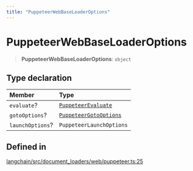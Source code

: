 ```yaml
---
title: "PuppeteerWebBaseLoaderOptions"
---
```


# PuppeteerWebBaseLoaderOptions

> **PuppeteerWebBaseLoaderOptions**: `object`

## Type declaration

| Member           | Type                                              |
| :--------------- | :------------------------------------------------ |
| `evaluate`?      | [`PuppeteerEvaluate`](PuppeteerEvaluate.md)       |
| `gotoOptions`?   | [`PuppeteerGotoOptions`](PuppeteerGotoOptions.md) |
| `launchOptions`? | `PuppeteerLaunchOptions`                          |

## Defined in

[langchain/src/document_loaders/web/puppeteer.ts:25](https://github.com/hwchase17/langchainjs/blob/ddf2996/langchain/src/document_loaders/web/puppeteer.ts#L25)
